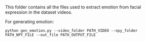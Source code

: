 This folder contains all the files used to extract emotion from facial expression in the dataset videos.

For generating emotion:

```
python gen_emotion.py --video_folder PATH_VIDEO --npy_folder PATH_NPY_FILE --out_file PATH_OUTPUT_FILE
```

